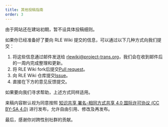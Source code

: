 ```yaml
---
title: 其他投稿指南
order: 3
---
```


由于网站还在建站初期，暂不设具体投稿细则。

如果你已经准备好了要向 RLE Wiki 提交的信息，可以通过以下几种方式向我们提交：

1. 将这些信息通过邮件发送给 <rlewiki@project-trans.org>，我们会在收到邮件后的一周内完成整理和更新。
1. 将 RLE Wiki fork后提交[Pull request](https://github.com/project-trans/RLE-wiki)。
1. 向 RLE Wiki 仓库提交[Issue](https://github.com/project-trans/RLE-wiki/issues)。
1. 直接在下方的意见反馈提交。

如果要向我们寻求帮助，上述方式同样适用。

来稿内容默认视为同意按照 [知识共享 署名-相同方式共享 4.0 国际许可协议 (CC BY-SA 4.0)](https://creativecommons.org/licenses/by-sa/4.0) 进行发布，允许自由引用、修改及再发布。

最后，感谢你对跨性别社群的贡献。
